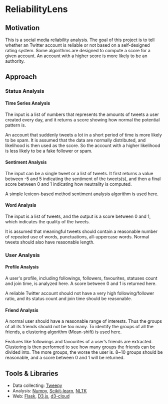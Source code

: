 # ReliabilityLens
## Motivation
This is a social media reliability analysis. The goal of this project is to tell whether an Twitter account is reliable or not based on a self-designed rating system. Some algorithms are designed to compute a score for a given account. An account with a higher score is more likely to be an authority.

## Approach
### Status Analysis
#### Time Series Analysis

The input is a list of numbers that represents the amounts of tweets a user created every day, and it returns a score showing how normal the potential pattern is. 

An account that suddenly tweets a lot in a short period of time is more likely to be spam. It is assumed that the data are normally distributed, and likelihood is then used as the score. So the account with a higher likelihood is less likely to be a fake follower or spam.

#### Sentiment Analysis

The input can be a single tweet or a list of tweets. It first returns a value between -5 and 5 indicating the sentiment of the tweets(s), and then a final score between 0 and 1 indicating how neutrality is computed.

A simple lexicon-based method sentiment analysis algorithm is used here.

#### Word Analysis

The input is a list of tweets, and the output is a score between 0 and 1, which indicates the quality of the tweets.

It is assumed that meaningful tweets should contain a reasonable number of repeated use of words, punctuations, all-uppercase words. Normal tweets should also have reasonable length.

### User Analysis
#### Profile Analysis

A user's profile, including followings, followers, favourites, statuses count and join time, is analyzed here. A score between 0 and 1 is returned here. 

A reliable Twitter account should not have a very high following/follower ratio, and its status count and join time should be reasonable.

#### Friend Analysis

A normal user should have a reasonable range of interests. Thus the groups of all its friends should not be too many. To identify the groups of all the friends, a clustering algorithm (Mean-shift) is used here.

Features like followings and favourites of a user’s friends are extracted. Clustering is then performed to see how many groups the friends can be divided into. The more groups, the worse the user is. 8~10 groups should be reasonable, and a score between 0 and 1 will be returned.

## Tools & Libraries
* Data collecting: [Tweepy](https://github.com/tweepy/tweepy)
* Analysis: [Numpy](http://www.numpy.org/), [Scikit-learn](http://scikit-learn.org/), [NLTK](http://www.nltk.org/)
* Web: [Flask](http://flask.pocoo.org/), [D3.js](http://d3js.org/), [d3-cloud](https://github.com/jasondavies/d3-cloud)
